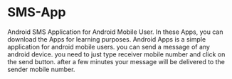 # SMS-App
Android SMS Application for Android Mobile User. In these Apps, you can download the Apps for learning purposes.
Android Apps is a simple application for android mobile users. you can send a message of any android device.
you need to just type receiver mobile number and click on the send button.
after a few minutes your message will be delivered to the sender mobile number. 
